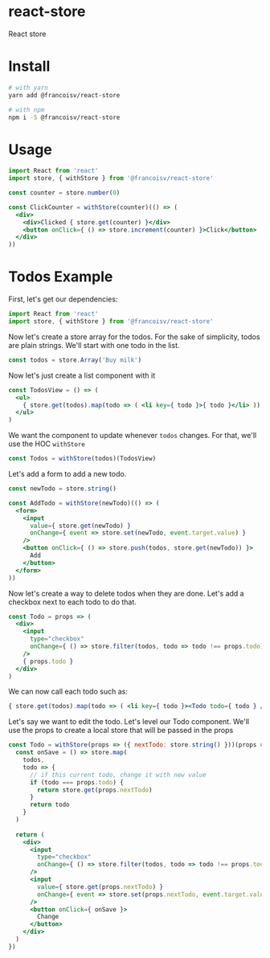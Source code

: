 react-store
===

React store

# Install

```bash
# with yarn
yarn add @francoisv/react-store

# with npm
npm i -S @francoisv/react-store
```

# Usage

```jsx
import React from 'react'
import store, { withStore } from '@francoisv/react-store'

const counter = store.number(0)

const ClickCounter = withStore(counter)(() => (
  <div>
    <div>Clicked { store.get(counter) }</div>
    <button onClick={ () => store.increment(counter) }>Click</button>
  </div>
))
```

# Todos Example

First, let's get our dependencies:

```js
import React from 'react'
import store, { withStore } from '@francoisv/react-store'
```

Now let's create a store array for the todos. For the sake of simplicity, todos are plain strings.
We'll start with one todo in the list.

```js
const todos = store.Array('Buy milk')
```

Now let's just create a list component with it

```jsx
const TodosView = () => (
  <ul>
    { store.get(todos).map(todo => ( <li key={ todo }>{ todo }</li> )) }
  </ul>
)
```

We want the component to update whenever `todos` changes. For that, we'll use the HOC `withStore`

```jsx
const Todos = withStore(todos)(TodosView)
```

Let's add a form to add a new todo.

```jsx
const newTodo = store.string()

const AddTodo = withStore(newTodo)(() => (
  <form>
    <input
      value={ store.get(newTodo) }
      onChange={ event => store.set(newTodo, event.target.value) }
    />
    <button onClick={ () => store.push(todos, store.get(newTodo)) }>
      Add
    </button>
  </form>
))
```

Now let's create a way to delete todos when they are done. Let's add a checkbox next to each todo to do that.

```jsx
const Todo = props => (
  <div>
    <input
      type="checkbox"
      onChange={ () => store.filter(todos, todo => todo !== props.todo) }
    />
    { props.todo }
  </div>
)
```

We can now call each todo such as:

```jsx
{ store.get(todos).map(todo => ( <li key={ todo }><Todo todo={ todo } /></li> )) }
```

Let's say we want to edit the todo. Let's level our Todo component. We'll use the props to create a local store that will be passed in the props


```jsx
const Todo = withStore(props => ({ nextTodo: store.string() }))(props => {
  const onSave = () => store.map(
    todos,
    todo => {
      // if this current todo, change it with new value
      if (todo === props.todo) {
        return store.get(props.nextTodo)
      }
      return todo
    }
  )
  
  return (
    <div>
      <input
        type="checkbox"
        onChange={ () => store.filter(todos, todo => todo !== props.todo) }
      />
      <input
        value={ store.get(props.nextTodo) }
        onChange={ event => store.set(props.nextTodo, event.target.value) }
      />
      <button onClick={ onSave }>
        Change
      </button>
    </div>
  )
})
```

